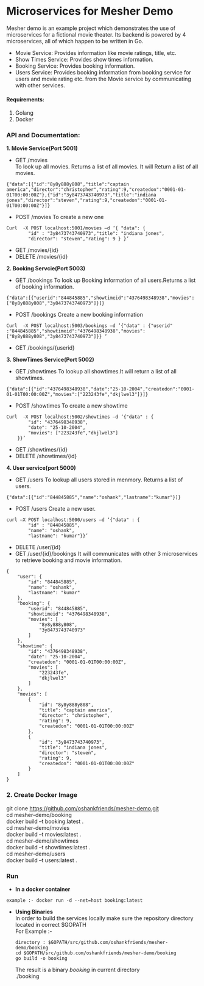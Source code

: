 # Microservices for Mesher Demo
Mesher demo is an example project which demonstrates the use of microservices for a fictional movie theater. Its backend is powered by 4 microservices, all of which happen to be written in Go.
* Movie Service: Provides information like movie ratings, title, etc.
* Show Times Service: Provides show times information.
* Booking Service: Provides booking information.
* Users Service: Provides booking information from booking service for users and movie rating etc. from the Movie service by communicating with other services.

#### Requirements:
1.	Golang
2.	Docker
 
### API and Documentation:
**1. Movie Service(Port 5001)**
* GET   /movies  
To look up all movies. Returns a list of all movies.
It will Return a list of all movies.
```
{"data":[{"id":"8y8y888y808","title":"captain america","director":"christopher","rating":9,"createdon":"0001-01-01T00:00:00Z"},{"id":"3y8473743740973","title":"indiana jones","director":"steven","rating":9,"createdon":"0001-01-01T00:00:00Z"}]}
```
* POST /movies
To create a new one 
```
Curl  -X POST localhost:5001/movies –d ‘{ "data": {
		"id" : "3y8473743740973","title": "indiana jones",
		"director": "steven","rating": 9 } }’
```
*	GET  /movies/{id}
*	DELETE /movies/{id}
		

**2. Booking Servcie(Port 5003)**
* GET   /bookings
To look up Booking information of all users.Returns a list of booking information.
```
{"data":[{"userid":"844845885","showtimeid":"4376498348938","movies":["8y8y888y808","3y8473743740973"]}]}
```
*	POST /bookings
Create a new booking information
```
Curl  -X POST localhost:5003/bookings –d ’{"data" : {"userid" :"844845885","showtimeid":"4376498348938","movies": ["8y8y888y808","3y8473743740973"]}} ‘
```
* 	GET /bookings/{userid}

**3. ShowTimes Service(Port 5002)**
*	GET   /showtimes
To lookup all showtimes.It will return a list of all showtimes.
```
{"data":[{"id":"4376498348938","date":"25-10-2004","createdon":"0001-01-01T00:00:00Z","movies":["223243fe","dkjlwel3"]}]}
```
*	POST  /showtimes
To create a new showtime
```
Curl  -X POST localhost:5002/showtimes –d ‘{"data" : {
		"id": "4376498348938",
		"date": "25-10-2004",
		"movies": ["223243fe","dkjlwel3"]
	}}’
```
*	GET    /showtimes/{id}
*	DELETE /showtimes/{id}
	

**4.	User service(port 5000)**
*	GET     /users
To lookup all users stored in menmory. Returns a list of users.
```
{"data":[{"id":"844845885","name":"oshank","lastname":"kumar"}]}
```
*	POST /users
Create a new user.
```
curl –X POST localhost:5000/users –d ‘{"data" : {
		"id" : "844845885",
		"name": "oshank",
		"lastname": "kumar"}}’
```
*	DELETE   /user/{id}
*	GET /user/{id}/bookings
It will communicates with other 3 microservices to retrieve booking and movie information.
```
{
    "user": {
        "id": "844845885",
        "name": "oshank",
        "lastname": "kumar"
    },
    "booking": {
        "userid": "844845885",
        "showtimeid": "4376498348938",
        "movies": [
            "8y8y888y808",
            "3y8473743740973"
        ]
    },
    "showtime": {
        "id": "4376498348938",
        "date": "25-10-2004",
        "createdon": "0001-01-01T00:00:00Z",
        "movies": [
            "223243fe",
            "dkjlwel3"
        ]
    },
    "movies": [
        {
            "id": "8y8y888y808",
            "title": "captain america",
            "director": "christopher",
            "rating": 9,
            "createdon": "0001-01-01T00:00:00Z"
        },
        {
            "id": "3y8473743740973",
            "title": "indiana jones",
            "director": "steven",
            "rating": 9,
            "createdon": "0001-01-01T00:00:00Z"
        }
    ]
}
```

### 2.	Create Docker Image 
git clone https://github.com/oshankfriends/mesher-demo.git  
cd  mesher-demo/booking  
docker build –t booking:latest .  
cd mesher-demo/movies  
docker build –t movies:latest .  
cd mesher-demo/showtimes  
docker build –t showtimes:latest .  
cd mesher-demo/users  
docker build –t users:latest .  

### Run
* **In a docker container**  
```
example :- docker run -d --net=host booking:latest  
```
* **Using Binaries**  
    In order to build the services locally make sure the repository directory located in correct $GOPATH  
    For Example :-   
    ```
    directory : $GOPATH/src/github.com/oshankfriends/mesher-demo/booking  
    cd $GOPATH/src/github.com/oshankfriends/mesher-demo/booking  
    go build -o booking  
    ```
    The result is a binary *booking* in current directory  
    ./booking
	

 
